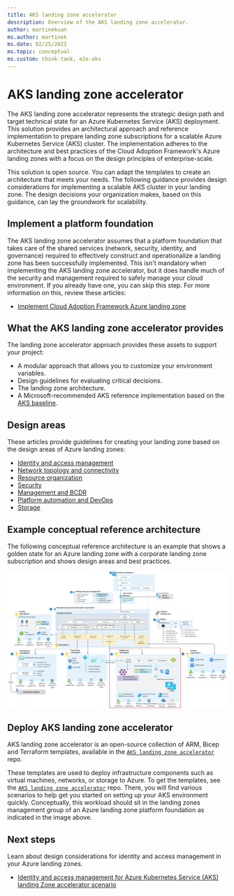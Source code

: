 ```yaml
---
title: AKS landing zone accelerator
description: Overview of the AKS landing zone accelerator.
author: martinekuan
ms.author: martinek
ms.date: 02/25/2022
ms.topic: conceptual
ms.custom: think-tank, e2e-aks
---
```


# AKS landing zone accelerator

The AKS landing zone accelerator represents the strategic design path and target technical state for an Azure Kubernetes Service (AKS) deployment. This solution provides an architectural approach and reference implementation to prepare landing zone subscriptions for a scalable Azure Kubernetes Service (AKS) cluster. The implementation adheres to the architecture and best practices of the Cloud Adoption Framework's Azure landing zones with a focus on the design principles of enterprise-scale.

This solution is open source. You can adapt the templates to create an architecture that meets your needs. The following guidance provides design considerations for implementing a scalable AKS cluster in your landing zone. The design decisions your organization makes, based on this guidance, can lay the groundwork for scalability.

## Implement a platform foundation

The AKS landing zone accelerator assumes that a platform foundation that takes care of the shared services (network, security, identity, and governance) required to effectively construct and operationalize a landing zone has been successfully implemented. This isn't mandatory when implementing the AKS landing zone accelerator, but it does handle much of the security and management required to safely manage your cloud environment. If you already have one, you can skip this step. For more information on this, review these articles:

- [Implement Cloud Adoption Framework Azure landing zone](../../../ready/landing-zone/index.md)

## What the AKS landing zone accelerator provides

The landing zone accelerator approach provides these assets to support your project:

- A modular approach that allows you to customize your environment variables.
- Design guidelines for evaluating critical decisions.
- The landing zone architecture.
- A Microsoft-recommended AKS reference implementation based on the [AKS baseline](/azure/architecture/reference-architectures/containers/aks/secure-baseline-aks).

## Design areas

These articles provide guidelines for creating your landing zone based on the design areas of Azure landing zones:

- [Identity and access management](./identity-and-access-management.md)
- [Network topology and connectivity](./network-topology-and-connectivity.md)
- [Resource organization](./resource-organization.md)
- [Security](./security.md)
- [Management and BCDR](./management.md)
- [Platform automation and DevOps](./platform-automation-and-devops.md)
- [Storage](./storage.md)

## Example conceptual reference architecture

The following conceptual reference architecture is an example that shows a golden state for an Azure landing zone with a corporate landing zone subscription and shows design areas and best practices.

[![Diagram that shows the A K S landing zone accelerator architecture.](./media/aks-eslz-architecture.png)](./media/aks-eslz-architecture.png#lightbox)

## Deploy AKS landing zone accelerator

AKS landing zone accelerator is an open-source collection of ARM, Bicep and Terraform templates, available in the [`AKS landing zone accelerator`](https://aka.ms/aks-reference-implementation) repo.

These templates are used to deploy infrastructure components such as virtual machines, networks, or storage to Azure. To get the templates, see the [`AKS landing zone accelerator`](https://aka.ms/aks-reference-implementation) repo. There, you will find various scenarios to help get you started on setting up your AKS environment quickly. Conceptually, this workload should sit in the landing zones management group of an Azure landing zone platform foundation as indicated in the image above.

## Next steps

Learn about design considerations for identity and access management in your Azure landing zones.

- [Identity and access management for Azure Kubernetes Service (AKS) landing Zone accelerator scenario](./identity-and-access-management.md)

